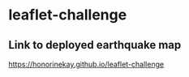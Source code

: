 # leaflet-challenge

## Link to deployed earthquake map 
https://honorinekay.github.io/leaflet-challenge